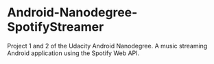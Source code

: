 # Android-Nanodegree-SpotifyStreamer
Project 1 and 2 of the Udacity Android Nanodegree. 
A music streaming Android application using the Spotify Web API.
